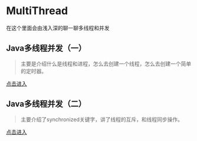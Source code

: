 # MultiThread

在这个里面会由浅入深的聊一聊多线程和并发

## Java多线程并发（一）

> 主要是介绍什么是线程和进程，怎么去创建一个线程，怎么去创建一个简单的定时器。

[点击进入](https://github.com/wrail/MultiThread/blob/master/Java%E5%A4%9A%E7%BA%BF%E7%A8%8B%E5%B9%B6%E5%8F%91(%E4%B8%80).md)

## Java多线程并发（二）

> 主要介绍了synchronized关键字，讲了线程的互斥，和线程同步操作。

[点击进入](https://github.com/wrail/MultiThread/blob/master/Java%E5%A4%9A%E7%BA%BF%E7%A8%8B%E5%B9%B6%E5%8F%91%EF%BC%88%E4%BA%8C%EF%BC%89.md)
